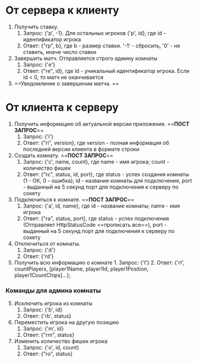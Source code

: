 # От сервера к клиенту
1. Получить ставку.
	1. Запрос: {'p', -1}. Для остальных игроков {'p', id}, где id - идентификатор игрока
	2. Ответ: {"rp", b}, где b - размер ставки. '-1' - сбросить, '0' - не ставить, иначе число ставки
2. Завершить матч. Отправляется строго админу комнаты
	1. Запрос: {'e'}
	2. Ответ: {"re", id}, где id - уникальный идентификатор игрока. Если id < 0, то матч не оканчивается
3. ==Уведомление о завершении матча. ==
# От клиента к серверу
1. Получить информацию об актуальной версии приложения. ==**ПОСТ ЗАПРОС**==
	1. Запрос: {'i'}
	2. Ответ: {"ri", version}, где version - полная информация об последней версии клиента в формате строки
2. Создать комнату. ==**ПОСТ ЗАПРОС**==
	1. Запрос: {'c', name, count}, где name - имя игрока; count - количество фишек
	2. Ответ: {"rc", status, id, port}, где status - успех создания комнаты (1 - ОК, 0 - ошибка); id - название комнаты для подключения, port - выданный на 5 секунд порт для подключения к серверу по сокету
3. Подключиться к комнате. ==**ПОСТ ЗАПРОС**==
	1. Запрос: {'a', id, name}, где id - название комнаты; name - имя игрока
	2. Ответ: {"ra", status, port}, где status - успех подключения (Отправляет HttpStatusCode ==прописать все==), port -  выданный на 5 секунд порт для подключения к серверу по сокету
4. Отключиться от комнаты.
	1. Запрос: {'d'}
	2. Ответ: {'rd'}
5. Получить всю информацию о комнате
		1. Запрос: {'I'}
		2. Ответ: {'rI', countPlayers, \[player1Name, player1Id, player1Position, player1CountChips\]...};
### Команды для админа комнаты
5. Исключить игрока из комнаты
	1. Запрос: {'b', id}
	2. Ответ: {'rb', status}
6. Переместить игрока на другую позицию
	1. Запрос: {'m', id}
	2. Ответ: {"rm", status}
7. Изменить количество фишек игрока
	1. Запрос: {'o', id, count}
	2. Ответ: {"ro", status}
